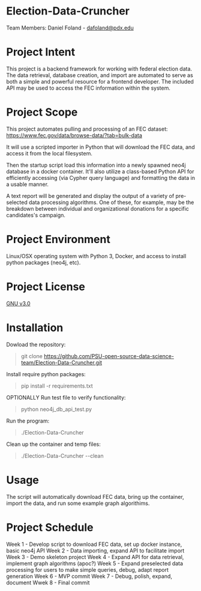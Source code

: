 # Election-Data-Cruncher

Team Members:
Daniel Foland - dafoland@pdx.edu

# Project Intent
This project is a backend framework for working with federal election data. The data retrieval, database creation, and import are automated to serve as both a simple and powerful resource for a frontend developer. The included API may be used to access the FEC information within the system.

# Project Scope
This project automates pulling and processing of an FEC dataset: https://www.fec.gov/data/browse-data/?tab=bulk-data

It will use a scripted importer in Python that will download the FEC data, and access it from the local filesystem. 

Then the startup script load this information into a newly spawned neo4j database in a docker container. It'll also utilize a class-based Python API for efficiently accessing (via Cypher query language) and formatting the data in a usable manner.

A text report will be generated and display the output of a variety of pre-selected data processing algorithms. One of these, for example, may be the breakdown between individual and organizational donations for a specific candidates's campaign.

# Project Environment
Linux/OSX operating system with Python 3, Docker, and access to install python packages (neo4j, etc).

# Project License
[GNU v3.0](https://github.com/PSU-open-source-data-science-team/Election-Data-Cruncher/blob/main/LICENSE)

# Installation
Dowload the repository:
> git clone https://github.com/PSU-open-source-data-science-team/Election-Data-Cruncher.git

Install require python packages:
> pip install -r requirements.txt 

OPTIONALLY Run test file to verify functionality:
> python neo4j_db_api_test.py

Run the program:
> ./Election-Data-Cruncher

Clean up the container and temp files:
> ./Election-Data-Cruncher --clean

# Usage
The script will automatically download FEC data, bring up the container, import the data, and run some example graph algorithims. 

# Project Schedule
Week 1 - Develop script to download FEC data, set up docker instance, basic neo4j API
Week 2 - Data importing, expand API to facilitate import
Week 3 - Demo skeleton project
Week 4 - Expand API for data retrieval, implement graph algorithms (apoc?)
Week 5 - Expand preselected data processing for users to make simple queries, debug, adapt report generation
Week 6 - MVP commit
Week 7 - Debug, polish, expand, document
Wwek 8 - Final commit

